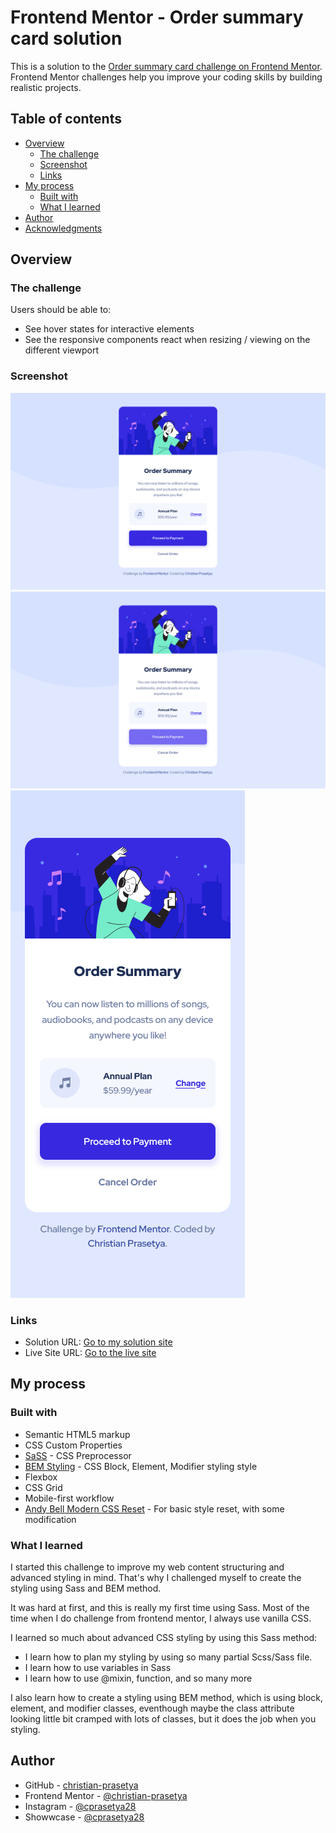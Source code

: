 # Frontend Mentor - Order summary card solution

This is a solution to the [Order summary card challenge on Frontend Mentor](https://www.frontendmentor.io/challenges/order-summary-component-QlPmajDUj). Frontend Mentor challenges help you improve your coding skills by building realistic projects.

## Table of contents

- [Overview](#overview)
  - [The challenge](#the-challenge)
  - [Screenshot](#screenshot)
  - [Links](#links)
- [My process](#my-process)
  - [Built with](#built-with)
  - [What I learned](#what-i-learned)
- [Author](#author)
- [Acknowledgments](#acknowledgments)

## Overview

### The challenge

Users should be able to:

- See hover states for interactive elements
- See the responsive components react when resizing / viewing on the different viewport

### Screenshot

![Desktop Solution](Solution/Frontend%20Mentor%20-%20Order%20summary%20card%20-%20Desktop%20Solution.png)
![Desktop Solution - Active](Solution/Frontend%20Mentor%20-%20Order%20summary%20card%20-%20active%20state.png)
![Mobile Solution](Solution/Frontend%20Mentor%20-%20Order%20summary%20card%20-%20Mobile%20Solution.png)

### Links

- Solution URL: [Go to my solution site](https://www.frontendmentor.io/challenges/order-summary-component-QlPmajDUj/hub/mobilefirst-responsive-order-summary-card-solution-vjMQIRmrzU)
- Live Site URL: [Go to the live site](https://christian-prasetya.github.io/fem-order-summary-component/)

## My process

### Built with

- Semantic HTML5 markup
- CSS Custom Properties
- [SaSS](https://sass-lang.com/) - CSS Preprocessor
- [BEM Styling](https://getbem.com/) - CSS Block, Element, Modifier styling style
- Flexbox
- CSS Grid
- Mobile-first workflow
- [Andy Bell Modern CSS Reset](https://piccalil.li/blog/a-modern-css-reset/) - For basic style reset, with some modification

### What I learned

I started this challenge to improve my web content structuring and advanced styling in mind. That's why I challenged myself to create the styling using Sass and BEM method.

It was hard at first, and this is really my first time using Sass. Most of the time when I do challenge from frontend mentor, I always use vanilla CSS.

I learned so much about advanced CSS styling by using this Sass method:

- I learn how to plan my styling by using so many partial Scss/Sass file.
- I learn how to use variables in Sass
- I learn how to use @mixin, function, and so many more

I also learn how to create a styling using BEM method, which is using block, element, and modifier classes, eventhough maybe the class attribute looking little bit cramped with lots of classes, but it does the job when you styling.

## Author

- GitHub - [christian-prasetya](https://github.com/christian-prasetya)
- Frontend Mentor - [@christian-prasetya](https://www.frontendmentor.io/profile/christian-prasetya)
- Instagram - [@cprasetya28](https://www.instagram.com/cprasetya28)
- Showwcase - [@cprasetya28](https://www.showwcase.com/cprasetya28)
